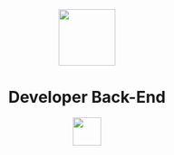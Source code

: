 
<head>
  <link rel="preconnect" href="https://fonts.googleapis.com">
  <link rel="preconnect" href="https://fonts.gstatic.com" crossorigin>
  <link href="https://fonts.googleapis.com/css2?family=Fira+Code:wght@300;600&display=swap" rel="stylesheet">
  <link rel="stylesheet" type="text/css" href="readme.css" media="screen"/>
</head>
<body>
  <header>
    <img class="cat" src="https://i.pinimg.com/originals/82/3d/1e/823d1e7e41d0d5ce5a68b3f8e345ee24.gif" width="100">
    <h1>Developer Back-End</h1>
    <img class="cat" src="https://tenor.com/view/bongo-cat-transparent-table-tap-cute-tapping-table-gif-16269826.gif" width="50">

  </header>
</body>

